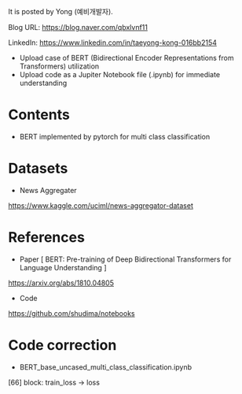 
It is posted by Yong (예비개발자).

Blog URL: https://blog.naver.com/qbxlvnf11

LinkedIn: https://www.linkedin.com/in/taeyong-kong-016bb2154


- Upload case of BERT (Bidirectional Encoder Representations from Transformers) utilization
- Upload code as a Jupiter Notebook file (.ipynb) for immediate understanding


Contents
=============

- BERT implemented by pytorch for multi class classification

Datasets
=============

- News Aggregater

https://www.kaggle.com/uciml/news-aggregator-dataset


References
=============

- Paper [ BERT: Pre-training of Deep Bidirectional Transformers for Language Understanding ]

https://arxiv.org/abs/1810.04805

- Code

https://github.com/shudima/notebooks

Code correction
=============

- BERT_base_uncased_multi_class_classification.ipynb

[66] block: train_loss -> loss
